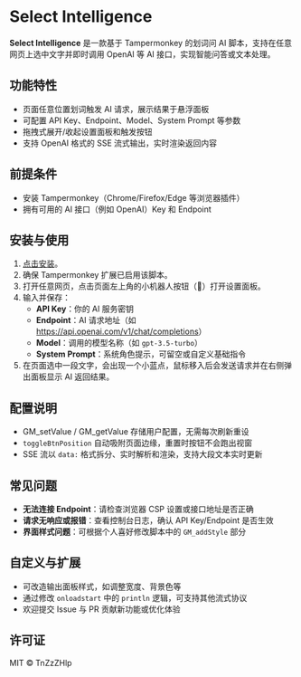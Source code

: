 # Select Intelligence

**Select Intelligence** 是一款基于 Tampermonkey 的划词问 AI 脚本，支持在任意网页上选中文字并即时调用 OpenAI 等 AI 接口，实现智能问答或文本处理。

## 功能特性

- 页面任意位置划词触发 AI 请求，展示结果于悬浮面板
- 可配置 API Key、Endpoint、Model、System Prompt 等参数
- 拖拽式展开/收起设置面板和触发按钮
- 支持 OpenAI 格式的 SSE 流式输出，实时渲染返回内容

## 前提条件

- 安装 Tampermonkey（Chrome/Firefox/Edge 等浏览器插件）
- 拥有可用的 AI 接口（例如 OpenAI）Key 和 Endpoint

## 安装与使用

1. [点击安装](https://raw.githubusercontent.com/TnZzZHlp/selectIntelligence/refs/heads/main/selectIntelligence.user.js)。
2. 确保 Tampermonkey 扩展已启用该脚本。
3. 打开任意网页，点击页面左上角的小机器人按钮（🤖）打开设置面板。
4. 输入并保存：
   - **API Key**：你的 AI 服务密钥
   - **Endpoint**：AI 请求地址（如 <https://api.openai.com/v1/chat/completions>）
   - **Model**：调用的模型名称（如 `gpt-3.5-turbo`）
   - **System Prompt**：系统角色提示，可留空或自定义基础指令
5. 在页面选中一段文字，会出现一个小蓝点，鼠标移入后会发送请求并在右侧弹出面板显示 AI 返回结果。

## 配置说明

- GM_setValue / GM_getValue 存储用户配置，无需每次刷新重设
- `toggleBtnPosition` 自动吸附页面边缘，重置时按钮不会跑出视窗
- SSE 流以 `data:` 格式拆分、实时解析和渲染，支持大段文本实时更新

## 常见问题

- **无法连接 Endpoint**：请检查浏览器 CSP 设置或接口地址是否正确
- **请求无响应或报错**：查看控制台日志，确认 API Key/Endpoint 是否生效
- **界面样式问题**：可根据个人喜好修改脚本中的 `GM_addStyle` 部分

## 自定义与扩展

- 可改造输出面板样式，如调整宽度、背景色等
- 通过修改 `onloadstart` 中的 `println` 逻辑，可支持其他流式协议
- 欢迎提交 Issue 与 PR 贡献新功能或优化体验

## 许可证

MIT © TnZzZHlp

